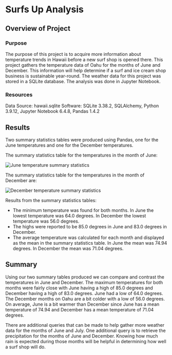 # Surfs Up Analysis
## Overview of Project
### Purpose
The purpose of this project is to acquire more information about temperature trends in Hawaii before a new surf shop is opened there. This project gathers the temperature data of Oahu for the months of June and December. This information will help determine if a surf and ice cream shop business is sustainable year-round. The weather data for this project was stored in a SQLite database. The analysis was done in Jupyter Notebook. 


### Resources
Data Source: hawaii.sqlite
Software: SQLite 3.38.2, SQLAlchemy, Python 3.9.12, Jupyter Notebook 6.4.8, Pandas 1.4.2

## Results
Two summary statistics tables were produced using Pandas, one for the June temperatures and one for the December temperatures. 

The summary statistics table for the temperatures in the month of June:

![June temperature summary statistics](https://user-images.githubusercontent.com/111299372/205147323-7c71fe99-1141-477f-93eb-7de14e248590.png)

The summary statistics table for the temperatures in the month of December are: 

![December temperature summary statistics](https://user-images.githubusercontent.com/111299372/205147434-bdacb1f9-6daa-4126-b67b-1620eb8c2572.png)

Results from the summary statistics tables:
* The minimum temperature was found for both months. In June the lowest temperature was 64.0 degrees. In December the lowest temperature was 56.0 degrees.
* The highs were reported to be 85.0 degrees in June and 83.0 degrees in December.
* The average temperature was calculated for each month and displayed as the mean in the summary statistics table. In June the mean was 74.94 degrees. In December the mean was 71.04 degrees. 


## Summary 
Using our two summary tables produced we can compare and contrast the temperatures in June and December. The maximum temperatures for both months were fairly close with June having a high of 85.0 degrees and December having a high of 83.0 degrees. June had a low of 64.0 degrees. The December months on Oahu are a bit colder with a low of 56.0 degrees. On average, June is a bit warmer than December since June has a mean temperature of 74.94 and December has a mean temperature of 71.04 degrees. 

There are additional queries that can be made to help gather more weather data for the months of June and July. One additional query is to retrieve the precipitation for the months of June and December. Knowing how much rain is expected during those months will be helpful in determining how well a surf shop will do. 

